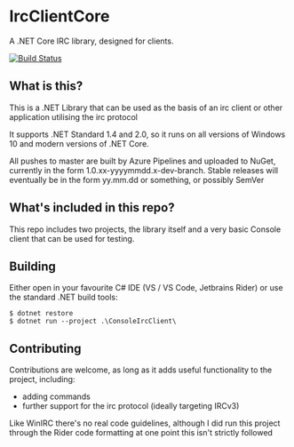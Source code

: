 # IrcClientCore

A .NET Core IRC library, designed for clients.

[![Build Status](https://dev.azure.com/supermarioryan/supermarioryan/_apis/build/status/rymate1234.IrcClientCore?branchName=master)](https://dev.azure.com/supermarioryan/supermarioryan/_build/latest?definitionId=1&branchName=master)

## What is this?

This is a .NET Library that can be used as the basis of an irc client or other 
application utilising the irc protocol

It supports .NET Standard 1.4 and 2.0, so it runs on all versions of Windows 10
and modern versions of .NET Core.

All pushes to master are built by Azure Pipelines and uploaded to NuGet, 
currently in the form 1.0.xx-yyyymmdd.x-dev-branch. Stable releases will 
eventually be in the form yy.mm.dd or something, or possibly SemVer

## What's included in this repo?

This repo includes two projects, the library itself and a very basic Console
client that can be used for testing. 

## Building

Either open in your favourite C# IDE (VS / VS Code, Jetbrains Rider) or use the
standard .NET build tools: 

```
$ dotnet restore
$ dotnet run --project .\ConsoleIrcClient\
```

## Contributing

Contributions are welcome, as long as it adds useful functionality to the 
project, including:

 - adding commands
 - further support for the irc protocol (ideally targeting IRCv3)

Like WinIRC there's no real code guidelines, although I did run this project 
through the Rider code formatting at one point this isn't strictly followed

